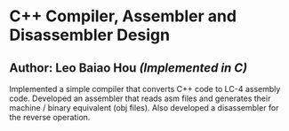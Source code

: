 # C++ Compiler, Assembler and Disassembler Design

## Author: Leo Baiao Hou ***(Implemented in C)***

Implemented a simple compiler that converts C++ code to LC-4 assembly code. Developed an assembler that reads asm files and generates their machine / binary equivalent (obj files). Also developed a disassembler for the reverse operation.

